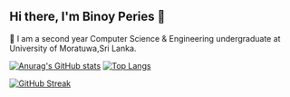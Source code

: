 ## Hi there, I'm Binoy Peries 👋

 🌱 I am a second year Computer Science & Engineering undergraduate at University of Moratuwa,Sri Lanka.

 
 
 [![Anurag's GitHub stats](https://github-readme-stats.vercel.app/api?username=binoyPeries&count_private=true&hide=stars&show_icons=true&theme=dark)](https://github.com/anuraghazra/github-readme-stats) 
[![Top Langs](https://github-readme-stats.vercel.app/api/top-langs/?username=binoyPeries&langs_count=10&layout=compact&&theme=dark&hide=objective-C)](https://github.com/anuraghazra/github-readme-stats)

[![GitHub Streak](https://github-readme-streak-stats.herokuapp.com/?user=binoyPeries&theme=dark)](https://git.io/streak-stats)
